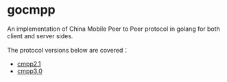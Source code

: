# gocmpp
An implementation of China Mobile Peer to Peer protocol in golang for both client and server sides.

The protocol versions below are covered：
* [cmpp2.1](http://pan.baidu.com/s/13E0Q6)
* [cmpp3.0](http://pan.baidu.com/s/1o61obA6)

